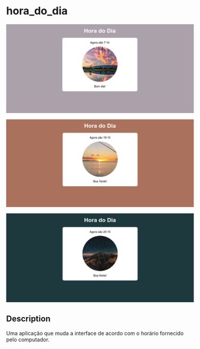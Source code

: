 # hora_do_dia

<p aling="center">
    <img width="720px" src="assets/manha.png">
</p>
 
 <p aling="center">
    <img width="720px" src="assets/tarde.png">
</p>

 <p aling="center">
    <img width="720px" src="assets/noite.png">
</p>

## Description

Uma aplicação que muda a interface de acordo com o horário fornecido pelo computador.
 
